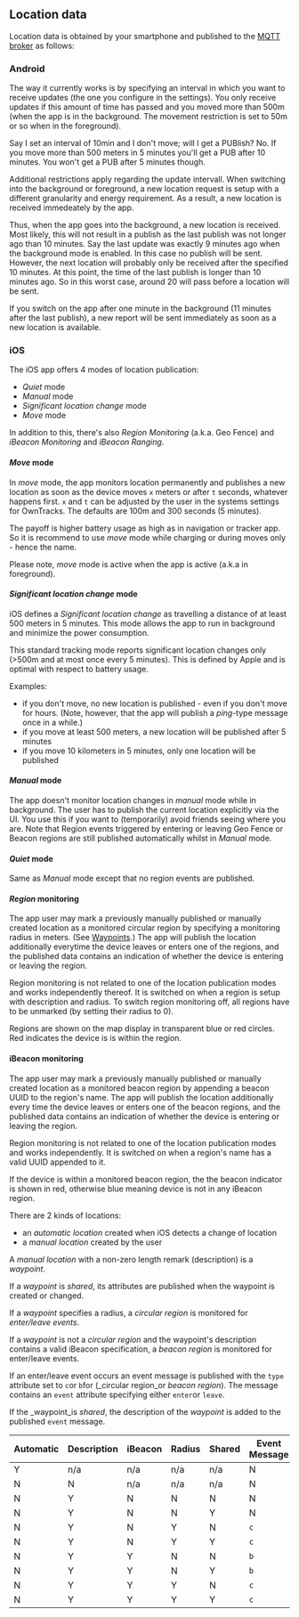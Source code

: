 ## Location data

Location data is obtained by your smartphone and published to the [MQTT broker](../guide/broker.md) as follows:

### Android

The way it currently works is by specifying an interval in which you want to receive updates (the one you configure in the settings). You only receive updates if this amount of time has passed and you moved more than 500m (when the app is in the background. The movement restriction is set to 50m or so when in the foreground).

Say I set an interval of 10min and I don't move; will I get a PUBlish? No. 
If you move more than 500 meters in 5 minutes you'll get a PUB after 10 minutes. You won't get a PUB after 5 minutes though.

Additional restrictions apply regarding the update intervall. When switching into the background or foreground, a new location request is setup with a different granularity and energy requirement. As a result, a new location is received immedeately by the app. 

Thus, when the app goes into the background, a new location is received. Most likely, this will not result in a publish as the last publish was not longer ago than 10 minutes. Say the last update was exactly 9 minutes ago when the background mode is enabled. In this case no publish will be sent. However, the next location will probably only be received after the specified 10 minutes. At this point, the time of the last publish is longer than 10 minutes ago. So in this worst case, around 20 will pass before a location will be sent. 

If you switch on the app after one minute in the background (11 minutes after the last publish), a new report will be sent immediately as soon as a new location is available. 


### iOS 

The iOS app offers 4 modes of location publication:

* _Quiet_ mode
* _Manual_ mode
* _Significant location change_ mode
* _Move_ mode

In addition to this, there's also _Region Monitoring_ (a.k.a. Geo Fence) and _iBeacon Monitoring_ and _iBeacon Ranging_.

#### _Move_ mode 

In _move_ mode, the app monitors location permanently and publishes a new
location as soon as the device moves `x` meters or after `t` seconds, whatever
happens first. `x` and `t` can be adjusted by the user in the systems settings for
OwnTracks. The defaults are 100m and 300 seconds (5 minutes). 

The payoff is higher battery usage as high as in navigation or tracker app.
So it is recommend to use _move_ mode while charging or during moves only - hence the name.

Please note, _move_ mode is active when the app is active (a.k.a in foreground).

#### _Significant location change_ mode

iOS defines a _Significant location change_ as travelling a distance of at least
500 meters in 5 minutes.  This mode allows the app to run in background and
minimize the power consumption.

This standard tracking mode reports significant location changes only (>500m
and at most once every 5 minutes).  This is defined by Apple and is optimal
with respect to battery usage.

Examples:

* if you don't move, no new location is published - even if you don't move for hours. (Note, however, that the app will publish a _ping_-type message once in a while.)
* if you move at least 500 meters, a new location will be published after 5 minutes
* if you move 10 kilometers in 5 minutes, only one location will be published


#### _Manual_ mode

The app doesn't monitor location changes in _manual_ mode while in background.
The user has to publish the current location explicitly via the UI. You use this if
you want to (temporarily) avoid friends seeing where you are. Note that Region events
triggered by entering or leaving Geo Fence or Beacon regions
are still published automatically whilst in _Manual_ mode.

#### _Quiet_ mode

Same as _Manual_ mode except that no region events are published.

#### _Region_ monitoring

The app user may mark a previously manually published or manually created 
location as a monitored circular region by specifying a monitoring radius in meters. (See [Waypoints](waypoints.md).)
The app will publish the location
additionally everytime the device leaves or enters one of the regions, and the
published data contains an indication of whether the device is entering or
leaving the region.

Region monitoring is not related to one of the location publication modes and
works independently thereof. It is switched on when a region is setup with description
and radius. To switch region monitoring off, all regions have to be 
unmarked (by setting their radius to 0).

Regions are shown on the map display in transparent blue or red circles. Red
indicates the device is is within the region.

#### iBeacon monitoring

The app user may mark a previously manually published or manually created location
as a monitored beacon region by appending a beacon UUID to the region's name.
The app will publish the location
additionally every time the device leaves or enters one of the beacon regions, and the
published data contains an indication of whether the device is entering or
leaving the region.

Region monitoring is not related to one of the location publication modes and
works independently. It is switched on when a region's name has a valid UUID
appended to it.

If the device is within a monitored beacon region, the the beacon indicator
is shown in red, otherwise blue meaning device is not in any iBeacon region.

There are 2 kinds of locations:

* an _automatic location_ created when iOS detects a change of location
* a _manual location_ created by the user

A _manual location_ with a non-zero length remark (description) is a _waypoint_.

If a _waypoint_ is _shared_, its attributes are published when the waypoint is created or changed.

If a _waypoint_ specifies a radius, a _circular region_ is monitored for _enter/leave events_.

If a _waypoint_ is not a _circular region_ and the waypoint's description contains a valid iBeacon specification, a _beacon region_ is monitored for enter/leave events.

If an enter/leave event occurs an event message is published with the `type` attribute set to `c`or `b`for (_circular region_or _beacon region_). The message contains an `event` attribute specifying either `enter`or `leave`.

If the _waypoint_is _shared_, the description of the _waypoint_ is added to the published `event` message.

| Automatic | Description | iBeacon | Radius | Shared | Event Message | /w Description | Waypoint Message |
|-----------|-------------|---------|--------|--------|---------------|----------------|------------------|
| Y         | n/a         | n/a     | n/a    | n/a    | N             | N              | N                |
| N         | N           | n/a     | n/a    | n/a    | N             | N              | N                |
| N         | Y           | N       | N      | N      | N             | N              | N                |
| N         | Y           | N       | N      | Y      | N             | N              | Y                |
| N         | Y           | N       | Y      | N      | `c`           | N              | N                |
| N         | Y           | N       | Y      | Y      | `c`           | Y              | Y                |
| N         | Y           | Y       | N      | N      | `b`           | N              | N                |
| N         | Y           | Y       | N      | Y      | `b`           | Y              | Y                |
| N         | Y           | Y       | Y      | N      | `c`           | N              | N                |
| N         | Y           | Y       | Y      | Y      | `c`           | Y              | Y                |

